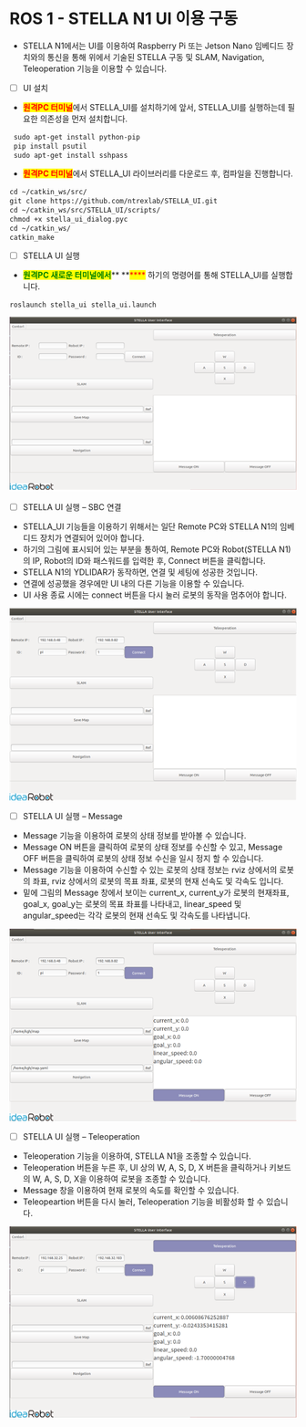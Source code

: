 # ROS 1 - STELLA N1 UI 이용 구동

* STELLA N1에서는 UI를 이용하여 Raspberry Pi 또는 Jetson Nano 임베디드 장치와의 통신을 통해 위에서 기술된 STELLA 구동 및 SLAM, Navigation, Teleoperation 기능을 이용할 수 있습니다.

<!---->

* [ ] UI 설치&#x20;

<!---->

* <mark style="color:red;">**원격PC 터미널**</mark>에서 STELLA\_UI를 설치하기에 앞서, STELLA\_UI를 실행하는데 필요한 의존성을 먼저 설치합니다.

```
 sudo apt-get install python-pip
 pip install psutil
 sudo apt-get install sshpass
```

* <mark style="color:red;">**원격PC 터미널**</mark>에서 STELLA\_UI 라이브러리를 다운로드 후, 컴파일을 진행합니다.

```
cd ~/catkin_ws/src/
git clone https://github.com/ntrexlab/STELLA_UI.git
cd ~/catkin_ws/src/STELLA_UI/scripts/
chmod +x stella_ui_dialog.pyc
cd ~/catkin_ws/
catkin_make
```

* [ ] STELLA UI 실행&#x20;

<!---->

* <mark style="color:green;">**원격PC 새로운 터미널에서**</mark>**   **<mark style="color:red;">****</mark> 하기의 명령어를 통해 STELLA\_UI를 실행합니다.

```
roslaunch stella_ui stella_ui.launch
```

![](../../.gitbook/assets/026.png)

* [ ] STELLA UI 실행 – SBC 연결&#x20;

<!---->

* STELLA\_UI 기능들을 이용하기 위해서는 일단 Remote PC와 STELLA N1의 임베디드 장치가 연결되어 있어야 합니다.
* &#x20;하기의 그림에 표시되어 있는 부분을 통하여, Remote PC와 Robot(STELLA N1)의 IP, Robot의 ID와 패스워드를 입력한 후, Connect 버튼을 클릭합니다.
* STELLA N1의 YDLIDAR가 동작하면, 연결 및 세팅에 성공한 것입니다.
* 연결에 성공했을 경우에만 UI 내의 다른 기능을 이용할 수 있습니다.
* UI 사용 종료 시에는 connect 버튼을 다시 눌러 로봇의 동작을 멈추어야 합니다.

![ ](../../.gitbook/assets/027.png)

* [ ] STELLA UI 실행 – Message&#x20;

<!---->

* Message 기능을 이용하여 로봇의 상태 정보를 받아볼 수 있습니다.
* Message ON 버튼을 클릭하여 로봇의 상태 정보를 수신할 수 있고, Message OFF 버튼을 클릭하여 로봇의 상태 정보 수신을 일시 정지 할 수 있습니다.
* Message 기능을 이용하여 수신할 수 있는 로봇의 상태 정보는 rviz 상에서의 로봇의 좌표,  rviz 상에서의 로봇의 목표 좌표, 로봇의 현재 선속도 및 각속도 입니다.
* 밑에 그림의 Message 창에서 보이는 current\_x, current\_y가 로봇의 현재좌표, goal\_x, goal\_y는 로봇의 목표 좌표를 나타내고, linear\_speed 및 angular\_speed는 각각 로봇의 현재 선속도 및 각속도를 나타냅니다.

![ ](../../.gitbook/assets/028.png)

* [ ] STELLA UI 실행 – Teleoperation&#x20;

<!---->

* Teleoperation 기능을 이용하여, STELLA N1을 조종할 수 있습니다.
* Teleoperation 버튼을 누른 후, UI 상의 W, A, S, D, X 버튼을 클릭하거나 키보드의 W, A, S, D, X을 이용하여 로봇을 조종할 수 있습니다.
* Message 창을 이용하여 현재 로봇의 속도를 확인할 수 있습니다.
* Teleopeartion 버튼을 다시 눌러, Teleoperation 기능을 비활성화 할 수 있습니다.

![ ](../../.gitbook/assets/029.png)

